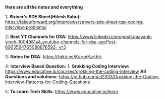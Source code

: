 **Here are all the notes and everything**

1: **Striver's SDE Sheet(Hitesh Sahu):** https://takeuforward.org/interviews/strivers-sde-sheet-top-coding-interview-problems/

2: **Best YT Channels for DSA:** https://www.linkedin.com/posts/mayank-singh-1004981a4_youtube-channels-for-dsa-ugcPost-6903564765088878592-_yr3

3: **Notes for DSA:** https://linktr.ee/KarunKarthik

4: **Interview Based Question:**
    1. **Grokking Coding Interview:** https://www.educative.io/courses/grokking-the-coding-interview
       **All Questions and solutions:** https://github.com/cl2333/Grokking-the-Coding-Interview-Patterns-for-Coding-Questions
       
5: **To Learn Tech Skills:** https://www.educative.io/learn
